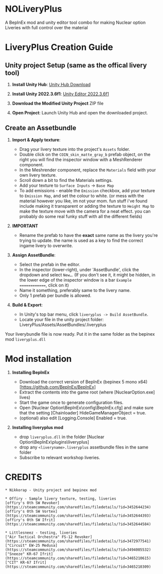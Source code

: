 # NOLiveryPlus
A BepInEx mod and unity editor tool combo for making Nuclear option Liveries with full control over the material

# LiveryPlus Creation Guide

## Unity project Setup (same as the offical livery tool)

1. **Install Unity Hub**: [Unity Hub Download](https://unity.com/download)

2. **Install Unity 2022.3.6f1**: [Unity Editor 2022.3.6f1](https://unity.com/releases/editor/archive)

3. **Download the Modified Unity Project** ZIP file

4. **Open Project**: Launch Unity Hub and open the downloaded project.

## Create an Assetbundle

1. **Import & Apply texture**:

	* Drag your livery texture into the project's `Assets` folder.
	* Double click on the `COIN_skin_matte_gray_b` prefab object, on the right you will find the inspector window with a MeshRenderer component.
	* In the Meshrender component, replace the `Materials` field with your own livery texture.
	* Scroll down a bit to find the Materials settings.
	* Add your texture to `Surface Inputs` -> `Base Map`
	* To add emissions - enable the `Emission` checkbox, add your texture to `Emission Map`, and set the colour to white. (or mess with the material however you like, im not your mom. fun stuff i've found include making it transparent or adding the texture to `Height Map` to make the texture move with the camera for a neat effect. you can probably do some real funky stuff with all the different fields)

2. **IMPORTANT**
	* Rename the prefab to have the **exact** same name as the livery you're trying to update. the name is used as a key to find the correct ingame livery to overwrite.

3. **Assign AssetBundle**:

	* Select the prefab in the editor.
	* In the inspector (lower-right), under 'AssetBundle', click the dropdown and select `New…`.
		(If you don't see it, it might be hidden, in the lower edge of the inspector window is a bar `Example ============`, click on it)
	* Name it something, preferably same to the livery name.
	* Only 1 prefab per bundle is allowed.

4. **Build & Export**:

	* In Unity's top bar menu, click `liveryplus -> Build AssetBundle`.
	* Locate your file in the unity project folder: LiveryPlus/Assets/AssetBundles/<yourliveryfilename>.liveryplus

Your liverybundle file is now ready. Put it in the same folder as the bepinex mod `liveryplus.dll`

# Mod installation

1. **Installing BepInEx**
   
	* Download the correct version of BepInEx (bepinex 5 mono x64) [https://github.com/BepInEx/BepInEx]
	* Extract the contents into the game root (where [NuclearOption.exe] lives)
	* Start the game once to generate configuration files.
	* Open [Nuclear Option\BepInEx\config\BepInEx.cfg] and make sure that the setting [Chainloader] HideGameManagerObject = true.
	* (optional) also edit [Logging.Console] Enabled = true.

2. **Installing liveryplus mod**
	* drop `liveryplus.dll` in the folder [Nuclear Option\BepInEx\plugins\liveryplus]
	* drop any `<liveryname>.liveryplus` assetbundle files in the same folder
	* Subscribe to relevant workshop liveries.
	
# CREDITS
	* Nikkorap - Unity project and bepinex mod
	
	* Offiry - Sample livery texture, testing, liveries
	[offiry's 0th SW Revoker](https://steamcommunity.com/sharedfiles/filedetails/?id=3452644234)
	[offiry's 0th SW Vortex](https://steamcommunity.com/sharedfiles/filedetails/?id=3452644393)
	[offiry's 0th SW Ifrit](https://steamcommunity.com/sharedfiles/filedetails/?id=3452644584)
	
	* Littlesneez - testing, liveries
	["Air Tactical Orchestra" FS-12 Revoker](https://steamcommunity.com/sharedfiles/filedetails/?id=3472977541)
	["Circuit" EW-25 Medusa](https://steamcommunity.com/sharedfiles/filedetails/?id=3494005532)
	["Sneeze" KR-67 Ifrit](https://steamcommunity.com/sharedfiles/filedetails/?id=3465210615)
	["CIT" KR-67 Ifrit](https://steamcommunity.com/sharedfiles/filedetails/?id=3465210309)
	